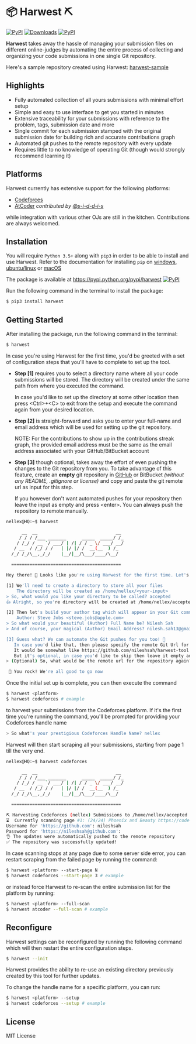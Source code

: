 # 📦 Harwest ⛏

[![PyPI](https://img.shields.io/pypi/v/harwest.svg)](https://pypi.python.org/pypi/harwest)
[![Downloads](https://pepy.tech/badge/harwest)](https://pepy.tech/project/harwest)
[![PyPI](https://img.shields.io/pypi/l/harwest.svg)](https://github.com/nileshsah/harwest-tool/blob/master/LICENSE)

**Harwest** takes away the hassle of managing your submission files on different online-judges by
automating the entire process of collecting and organizing your code submissions in one single Git repository.

Here's a sample repository created using Harwest: [harwest-sample](https://github.com/nileshsah/harwest-sample)

## Highlights
* Fully automated collection of all yours submissions with minimal effort setup
* Simple and easy to use interface to get you started in minutes
* Extensive traceability for your submissions with reference to the problem, tags, submission date and more
* Single commit for each submission stamped with the original submission date for building rich and accurate contributions graph
* Automated git pushes to the remote repository with every update
* Requires little to no knowledge of operating Git (though would strongly recommend learning it)

## Platforms

Harwest currently has extensive support for the following platforms:
* [Codeforces](https://codeforces.com/)
* [AtCoder](https://atcoder.jp/) _contributed by [@s-i-d-d-i-s](https://github.com/s-i-d-d-i-s)_

while integration with various other OJs are still in the kitchen. Contributions are always welcomed.


## Installation

You will require `Python 3.5+` along with `pip3` in order to be able to install and use Harwest.
Refer to the documentation for installing `pip` on [windows](https://phoenixnap.com/kb/install-pip-windows), 
[ubuntu/linux](https://phoenixnap.com/kb/how-to-install-python-3-ubuntu) or
[macOS](https://docs.python-guide.org/starting/install3/osx/)

The package is available at <https://pypi.python.org/pypi/harwest> [![PyPI](https://img.shields.io/pypi/v/harwest.svg)](https://pypi.python.org/pypi/harwest)

Run the following command in the terminal to install the package:
```bash
$ pip3 install harwest
```


## Getting Started

After installing the package, run the following command in the terminal:
```bash
$ harwest
```

In case you're using Harwest for the first time, you'd be greeted with a set of configuration steps
that you'll have to complete to set up the tool.

- **Step [1]** requires you to select a directory name where all your code submissions will be stored. 
  The directory will be created under the same path from where you executed the command. 
  
  In case
  you'd like to set up the directory at some other location then press \<Ctrl\>+\<C\> to exit from
  the setup and execute the command again from your desired location.
- **Step [2]** is straight-forward and asks you to enter your full-name and email address which will be 
  used for setting up the git repository. 
  
  NOTE: For the contributions to show up in the contributions streak graph, the provided email 
  address must be the same as the email address associated with your GitHub/BitBucket account 
  
- **Step [3]** though optional, takes away the effort of even pushing the changes to the Git repository
  from you. To take advantage of this feature, create an **empty** git repository in [GitHub](https://github.com/new) 
  or BitBucket _(without any README, .gitignore or license)_ and copy and paste the git remote url
  as input for this step. 
  
  If you however don't want automated pushes for your repository then leave 
  the input as empty and press \<enter\>. You can always push the repository to remote manually.


```bash
nellex@HQ:~$ harwest

      __  __                              __
     / / / /___ _______      _____  _____/ /_
    / /_/ / __ `/ ___/ | /| / / _ \/ ___/ __/
   / __  / /_/ / /   | |/ |/ /  __(__  ) /_
  /_/ /_/\__,_/_/    |__/|__/\___/____/\__/

  ==========================================

Hey there! 👋 Looks like you're using Harwest for the first time. Let's get you started 🚀

[1] We'll need to create a directory to store all your files
    The directory will be created as /home/nellex/<your-input>
> So, what would you like your directory to be called? accepted
👍 Alright, so you're directory will be created at /home/nellex/accepted

[2] Then let's build your author tag which will appear in your Git commits as:
    Author: Steve Jobs <steve.jobs@apple.com>
> So what would your beautiful (Author) Full Name be? Nilesh Sah
> And of course, your magical (Author) Email Address? nilesh.sah13@gmail.com

[3] Guess what? We can automate the Git pushes for you too! 🎉
   In case you'd like that, then please specify the remote Git Url for an "empty" repository
   It would be somewhat like https://github.com/nileshsah/harwest-tool.git
   But it's optional, in case you'd like to skip then leave it empty and just hit <enter>
> (Optional) So, what would be the remote url for the repository again? https://github.com/nileshsah/accepted.git

 🥳 You rock! We're all good to go now
```

Once the initial set up is complete, you can then execute the command

```bash
$ harwest <platform>
$ harwest codeforces # example
```
to harvest your submissions from the Codeforces platform. If it's the first time you're running the 
command, you'll be prompted for providing your Codeforces handle name
```bash
> So what's your prestigious Codeforces Handle Name? nellex
```

Harwest will then start scraping all your submissions, starting from page 1 till the very end.

```bash
nellex@HQ:~$ harwest codeforces

      __  __                              __
     / / / /___ _______      _____  _____/ /_
    / /_/ / __ `/ ___/ | /| / / _ \/ ___/ __/
   / __  / /_/ / /   | |/ |/ /  __(__  ) /_
  /_/ /_/\__,_/_/    |__/|__/\___/____/\__/

  ==========================================

⛏ ️Harvesting Codeforces (nellex) Submissions to /home/nellex/accepted
⌛  Currently scanning page #1: (24/24) Phoenix and Beauty https://codeforces.com/contest/1348/problem/B
Username for 'https://github.com': nileshsah
Password for 'https://nileshsah@github.com':
👌 The updates were automatically pushed to the remote repository
✅ The repository was successfully updated!
```

In case scanning stops at any page due to some server side error, you can restart scraping from the
failed page by running the command:

```bash
$ harwest <platform> --start-page N
$ harwest codeforces --start-page 3 # example
```

or instead force Harwest to re-scan the entire submission list for the platform by running:
 ```bash
$ harwest <platform> --full-scan
$ harwest atcoder --full-scan # example
 ```

## Reconfigure

Harwest settings can be reconfigured by running the following command which will then restart the
entire configuration steps.

```bash
$ harwest --init
```
Harwest provides the ability to re-use an existing directory previously created by this tool for 
further updates.

To change the handle name for a specific platform, you can run:
```bash
$ harwest <platform> --setup
$ harwest codeforces --setup # example
```


## License

MIT License
